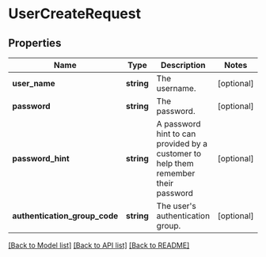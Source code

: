 # UserCreateRequest

## Properties
Name | Type | Description | Notes
------------ | ------------- | ------------- | -------------
**user_name** | **string** | The username. | [optional] 
**password** | **string** | The password. | [optional] 
**password_hint** | **string** | A password hint to can provided by a customer to help them remember their password | [optional] 
**authentication_group_code** | **string** | The user&#39;s authentication group. | [optional] 

[[Back to Model list]](../README.md#documentation-for-models) [[Back to API list]](../README.md#documentation-for-api-endpoints) [[Back to README]](../README.md)


